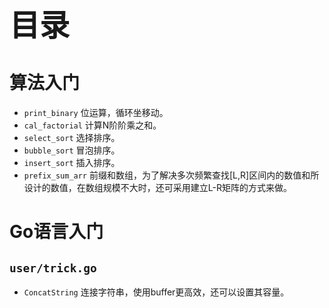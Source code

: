 **<font size=32>目录</font>**

# 算法入门

* `print_binary` 位运算，循环坐移动。
* `cal_factorial` 计算N阶阶乘之和。
* `select_sort` 选择排序。
* `bubble_sort` 冒泡排序。
* `insert_sort` 插入排序。
* `prefix_sum_arr` 前缀和数组，为了解决多次频繁查找[L,R]区间内的数值和所设计的数值，在数组规模不大时，还可采用建立L-R矩阵的方式来做。

# Go语言入门
## `user/trick.go` 

* `ConcatString` 连接字符串，使用buffer更高效，还可以设置其容量。